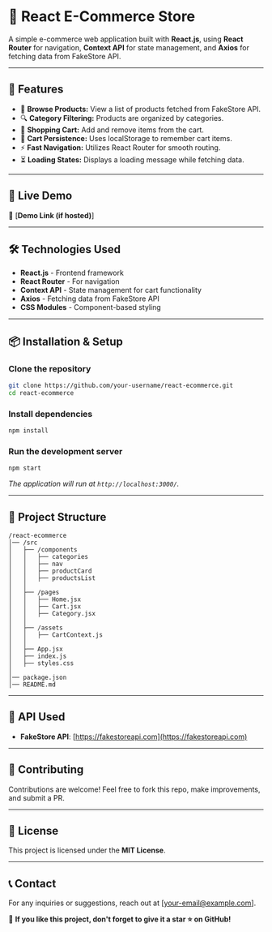 # 🛒 React E-Commerce Store

A simple e-commerce web application built with **React.js**, using **React Router** for navigation, **Context API** for state management, and **Axios** for fetching data from FakeStore API.

---

## 📌 Features

- 🏪 **Browse Products:** View a list of products fetched from FakeStore API.
- 🔍 **Category Filtering:** Products are organized by categories.
- 🛒 **Shopping Cart:** Add and remove items from the cart.
- 💾 **Cart Persistence:** Uses localStorage to remember cart items.
- ⚡ **Fast Navigation:** Utilizes React Router for smooth routing.
- ⏳ **Loading States:** Displays a loading message while fetching data.

---

## 🚀 Live Demo

🔗 [**Demo Link (if hosted)**]

---

## 🛠️ Technologies Used

- **React.js** - Frontend framework
- **React Router** - For navigation
- **Context API** - State management for cart functionality
- **Axios** - Fetching data from FakeStore API
- **CSS Modules** - Component-based styling

---

## 📦 Installation & Setup

### **Clone the repository**

```sh
git clone https://github.com/your-username/react-ecommerce.git
cd react-ecommerce
```

### **Install dependencies**

```sh
npm install
```

### **Run the development server**

```sh
npm start
```

_The application will run at `http://localhost:3000/`._

---

## 📂 Project Structure

```
/react-ecommerce
│── /src
│   ├── /components
│   │   ├── categories
│   │   ├── nav
│   │   ├── productCard
│   │   ├── productsList
│   │
│   ├── /pages
│   │   ├── Home.jsx
│   │   ├── Cart.jsx
│   │   ├── Category.jsx
│   │
│   ├── /assets
│   │   ├── CartContext.js
│   │
│   ├── App.jsx
│   ├── index.js
│   ├── styles.css
│
│── package.json
│── README.md
```

---

## 🔄 API Used

- **FakeStore API**: [https://fakestoreapi.com](https://fakestoreapi.com)

---

## 🤝 Contributing

Contributions are welcome! Feel free to fork this repo, make improvements, and submit a PR.

---

## 📜 License

This project is licensed under the **MIT License**.

---

## 📞 Contact

For any inquiries or suggestions, reach out at [your-email@example.com].

🌟 **If you like this project, don't forget to give it a star ⭐ on GitHub!**
